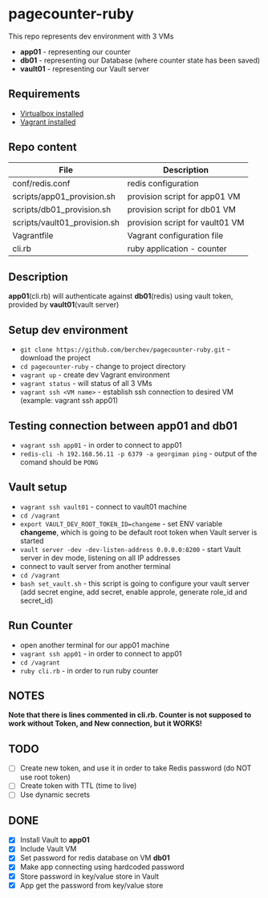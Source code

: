 # pagecounter-ruby
This repo represents dev environment with 3 VMs
- **app01** - representing our counter
- **db01**  - representing our Database (where counter state has been saved)
- **vault01** - representing our Vault server

## Requirements
- [Virtualbox installed](https://www.virtualbox.org/)
- [Vagrant installed](https://www.vagrantup.com/intro/getting-started/install.html)

## Repo content
| File                   | Description                      |
|         ---            |                ---               |
| conf/redis.conf | redis configuration |
| scripts/app01_provision.sh | provision script for app01 VM |
| scripts/db01_provision.sh | provision script for db01 VM |
| scripts/vault01_provision.sh | provision script for vault01 VM |
| Vagrantfile | Vagrant configuration file |
| cli.rb | ruby application - counter |

## Description
**app01**(cli.rb) will authenticate against **db01**(redis) using vault token, provided by **vault01**(vault server)

## Setup dev environment
- `git clone https://github.com/berchev/pagecounter-ruby.git` - download the project
- `cd pagecounter-ruby` - change to project directory 
- `vagrant up` - create dev Vagrant environment
- `vagrant status` - will status of all 3 VMs
- `vagrant ssh <VM name>` - establish ssh connection to desired VM (example: vagrant ssh app01)

## Testing connection between app01 and db01
- `vagrant ssh app01` - in order to connect to app01
- `redis-cli -h 192.168.56.11 -p 6379 -a georgiman ping` - output of the comand should be `PONG`

## Vault setup
- `vagrant ssh vault01` - connect to vault01 machine
- `cd /vagrant`
- `export VAULT_DEV_ROOT_TOKEN_ID=changeme` - set ENV variable **changeme**, which is going to be default root token when Vault server is started
- `vault server -dev -dev-listen-address 0.0.0.0:8200` - start Vault server in dev mode, listening on all IP addresses
- connect to vault server from another terminal
- `cd /vagrant`
- `bash set_vault.sh` - this script is going to configure your vault server (add secret engine, add secret, enable approle, generate role_id and secret_id)

## Run Counter
- open another terminal for our app01 machine
- `vagrant ssh app01` - in order to connect to app01
- `cd /vagrant`
- `ruby cli.rb` - in order to run ruby counter 

## NOTES
**Note that there is lines commented in cli.rb. Counter is not supposed to work without Token, and New connection, but it WORKS!**


## TODO
- [ ] Create new token, and use it in order to take Redis password (do NOT use root token)
- [ ] Create token with TTL (time to live)
- [ ] Use dynamic secrets
 
## DONE
- [x] Install Vault to **app01**
- [x] Include Vault VM
- [x] Set password for redis database on VM **db01**
- [x] Make app connecting using hardcoded password
- [x] Store password in key/value store in Vault
- [x] App get the password from key/value store

